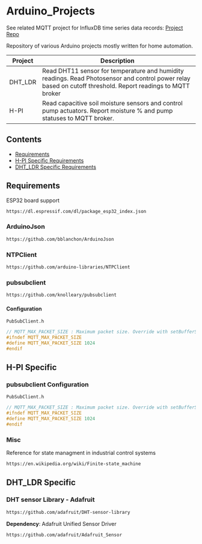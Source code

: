 # Arduino_Projects

See related MQTT project for InfluxDB time series data records: [Project Repo](hhttps://github.com/DiarmuidKelly/MQTT)

Repository of various Arduino projects mostly written for home automation.

| Project | Description |
| ----------- | ----------- |
| DHT_LDR | Read DHT11 sensor for temperature and humidity readings. Read Photosensor and control power relay based on cutoff threshold. Report readings to MQTT broker |
| H-PI | Read capacitive soil moisture sensors and control pump actuators. Report moisture % and pump statuses to MQTT broker. |

## Contents

* [Requirements](#Requirements)
* [H-PI Specific Requirements](#H-PI-Specific)
* [DHT_LDR Specific Requirements](#DHT_LDR-Specific)

## Requirements

ESP32 board support

```bash
https://dl.espressif.com/dl/package_esp32_index.json
```

### ArduinoJson

```bash
https://github.com/bblanchon/ArduinoJson
```

### NTPClient

```bash
https://github.com/arduino-libraries/NTPClient
```

### pubsubclient

```bash
https://github.com/knolleary/pubsubclient
```

#### Configuration

```PubSubClient.h```

```cpp
// MQTT_MAX_PACKET_SIZE : Maximum packet size. Override with setBufferSize().
#ifndef MQTT_MAX_PACKET_SIZE
#define MQTT_MAX_PACKET_SIZE 1024
#endif
```

## H-PI Specific

### pubsubclient Configuration

```PubSubClient.h```

```cpp
// MQTT_MAX_PACKET_SIZE : Maximum packet size. Override with setBufferSize().
#ifndef MQTT_MAX_PACKET_SIZE
#define MQTT_MAX_PACKET_SIZE 1024
#endif
```

### Misc

Reference for state managment in industrial control systems

```bash
https://en.wikipedia.org/wiki/Finite-state_machine
```

## DHT_LDR Specific

### DHT sensor Library - Adafruit

```bash
https://github.com/adafruit/DHT-sensor-library
```

**Dependency**: Adafruit Unified Sensor Driver

```bash
https://github.com/adafruit/Adafruit_Sensor
```
